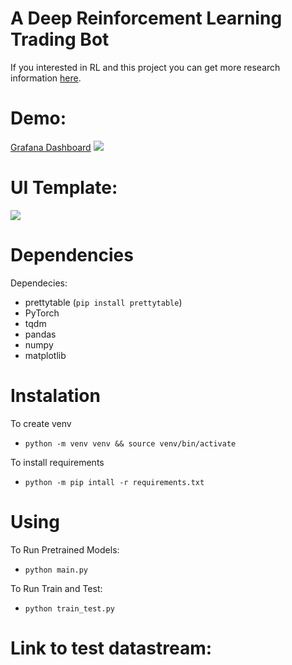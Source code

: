 # A Deep Reinforcement Learning Trading Bot

If you interested in RL and this project you can get more research information [here](docs/notebooks/summary.ipynb).

# Demo:
<a href='https://23.88.34.218:3000/d/a529ab16-7822-4ff5-9159-7af9e588d216/trade-btc-usdt-demo?orgId=1&from=1699531603114&to=1699553203114'>Grafana Dashboard</a>
<img src='https://github.com/xsa-dev/Trading-Bot---Deep-Reinforcement-Learning/blob/master/docs/Screenshot%202023-11-09%20at%2017.27.36.png'/>

# UI Template:
<img src='https://github.com/xsa-dev/Trading-Bot---Deep-Reinforcement-Learning/blob/master/docs/Screenshot%202023-11-03%20at%2000.00.46.png?raw=true'/>

# Dependencies 
Dependecies:    
* prettytable (`pip install prettytable`)  
* PyTorch
* tqdm
* pandas
* numpy
* matplotlib

# Instalation
To create venv
* `python -m venv venv && source venv/bin/activate`

To install requirements
* `python -m pip intall -r requirements.txt`

# Using
To Run Pretrained Models:   
* `python main.py`  

To Run Train and Test:
* `python train_test.py`

# Link to test datastream:

